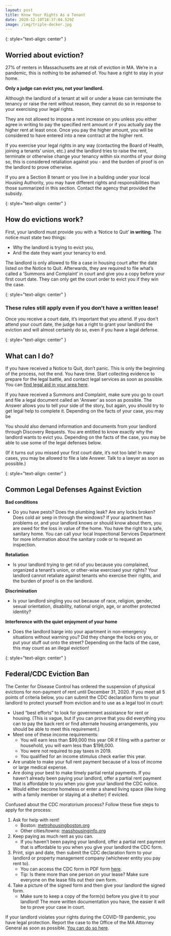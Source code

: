 ```yaml
---
layout: post
title: Know Your Rights As a Tenant
date: 2020-12-10T18:37:04.529Z
image: /img/triple-decker.jpg
---
```

{: style="text-align: center" }
## Worried about eviction?

27% of renters in Massachusetts are at risk of eviction in MA. We’re in a pandemic, this is nothing to be ashamed of. You have a right to stay in your home.

**Only a judge can evict you, not your landlord.**

Although the landlord of a tenant at will or under a lease can terminate the tenancy or raise the rent without reason, they cannot do so in response to your exercising your legal rights.

They are not allowed to impose a rent increase on you unless you either agree in writing to pay the specified rent amount or if you actually pay the higher rent at least once. Once you pay the higher amount, you will be considered to have entered into a new contract at the higher rent.

If you exercise your legal rights in any way (contacting the Board of Health, joining a tenants’ union, etc.) and the landlord tries to raise the rent, terminate or otherwise change your tenancy within six months of your doing so, this is considered retaliation against you - and the burden of proof is on the landlord to prove otherwise.

If you are a Section 8 tenant or you live in a building under your local Housing Authority, you may have different rights and responsibilities than those summarized in this section. Contact the agency that provided the subsidy.

{: style="text-align: center" }
## How do evictions work?

First, your landlord must provide you with a ‘Notice to Quit’ **in writing**. The notice must state two things:

-   Why the landlord is trying to evict you,
-   And the date they want your tenancy to end.

The landlord is only allowed to file a case in housing court after the date listed on the Notice to Quit. Afterwards, they are required to file what’s called a ‘Summons and Complaint’ in court and give you a copy before your first court date. They can only get the court order to evict you if they win the case.

{: style="text-align: center" }
### These rules still apply even if you don’t have a written lease!

Once you receive a court date, it’s important that you attend. If you don't attend your court date, the judge has a right to grant your landlord the eviction and will almost certainly do so, even if you have a legal defense.

{: style="text-align: center" }
## What can I do?

If you have received a Notice to Quit, donʼt panic. This is only the beginning of the process, not the end. You have time. Start collecting evidence to prepare for the legal battle, and contact legal services as soon as possible. You can [find legal aid in your area here](https://masslrf.org/en/home).

If you have received a Summons and Complaint, make sure you go to court and file a legal document called an ʻAnswerʼ as soon as possible. The Answer allows you to tell your side of the story, but again, you should try to get legal help to complete it. Depending on the facts of your case, you may be

You should also demand information and documents from your landlord through Discovery Requests. You are entitled to know exactly why the landlord wants to evict you. Depending on the facts of the case, you may be able to use some of the legal defenses below.

(If it turns out you missed your first court date, it’s not too late! In many cases, you may be allowed to file a late Answer. Talk to a lawyer as soon as possible.)

{: style="text-align: center" }
## Common Legal Defenses Against Eviction

**Bad conditions**
-   Do you have pests? Does the plumbing leak? Are any locks broken? Does cold air seep in through the windows? If your apartment has problems or, and your landlord knows or should know about them, you are owed for the loss in value of the home. You have the right to a safe, sanitary home. You can call your local Inspectional Services Department for more information about the sanitary code or to request an inspection.

**Retaliation**
-   Is your landlord trying to get rid of you because you complained, organized a tenant’s union, or other-wise exercised your rights? Your landlord cannot retaliate against tenants who exercise their rights, and the burden of proof is on the landlord.

**Discrimination**
-   Is your landlord singling you out because of race, religion, gender, sexual orientation, disability, national origin, age, or another protected identity?

**Interference with the quiet enjoyment of your home**
-   Does the landlord barge into your apartment in non-emergency situations without warning you? Did they change the locks on you, or put your stuff out onto the street? Depending on the facts of the case, this may count as an illegal eviction!

{: style="text-align: center" }
## Federal/CDC Eviction Ban

The Center for Disease Control has ordered the suspension of physical evictions for non-payment of rent until December 31, 2020. If you meet all 5 points of criteria below, you can submit the CDC declaration form to your landlord to protect yourself from eviction and to use as a legal tool in court:

-   Used “best efforts” to look for government assistance for rent or housing. (This is vague, but if you can prove that you did everything you can to pay the back rent or find alternate housing arrangements, you should be able to meet this requirement.)
-   Meet one of these income requirements:
    *   You will earn less than $99,000 this year OR if filing with a partner or household, you will earn less than $198,000.
    *   You were not required to pay taxes in 2019.
    *   You qualified for an income stimulus check earlier this year.
-   Are unable to make your full rent payment because of a loss of income or large medical expense.
-   Are doing your best to make timely partial rental payments. If you haven’t already been paying your landlord, offer a partial rent payment that is affordable to you when you give your landlord the CDC notice.
-   Would either become homeless or enter a shared living space (like living with a family member or staying at a shelter) if evicted.

Confused about the CDC moratorium process? Follow these five steps to apply for the process: 
1.   Ask for help with rent!
     *   Boston: [metrohousingboston.org](metrohousingboston.org)
     *   Other cities/towns: [masshousinginfo.org](masshousinginfo.org)
2.   Keep paying as much rent as you can.
     *   If you haven’t been paying your landlord, offer a partial rent payment that is affordable to you when you give your landlord the CDC form.
3.   Print, sign and date, then submit the CDC declaration form to your landlord or property management company (whichever entity you pay rent to).
     *   You can access the CDC form in PDF form [here](cdc.gov/coronavirus/2019-ncov/downloads/declaration-form.pdf).
     *   Tip: Is there more than one person on your lease? Make sure everyone on the lease fills out their own form.
4.   Take a picture of the signed form and then give your landlord the signed form.
     *   Make sure to keep a copy of the form(s) before you give it to your landlord! The more written documentation you have, the easier it will be to prove your case in court.

If your landlord violates your rights during the COVID-19 pandemic, you have legal protection. Report the case to the Office of the MA Attorney General as soon as possible. [You can do so here](https://www.mass.gov/forms/eviction-help-request).
